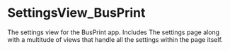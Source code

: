 # SettingsView_BusPrint
The settings view for the BusPrint app. Includes The settings page along with a multitude of views that handle all the settings within the page itself.

